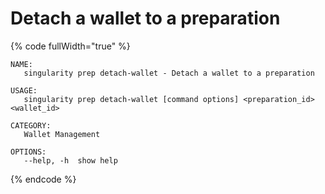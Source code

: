 # Detach a wallet to a preparation

{% code fullWidth="true" %}
```
NAME:
   singularity prep detach-wallet - Detach a wallet to a preparation

USAGE:
   singularity prep detach-wallet [command options] <preparation_id> <wallet_id>

CATEGORY:
   Wallet Management

OPTIONS:
   --help, -h  show help
```
{% endcode %}
